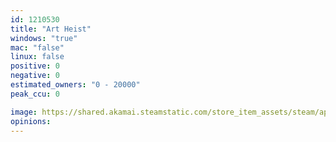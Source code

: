 ```yaml
---
id: 1210530
title: "Art Heist"
windows: "true"
mac: "false"
linux: false
positive: 0
negative: 0
estimated_owners: "0 - 20000"
peak_ccu: 0

image: https://shared.akamai.steamstatic.com/store_item_assets/steam/apps/1210530/header.jpg?t=1577894207
opinions:
---
```


